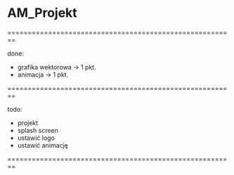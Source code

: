 # AM_Projekt
========================================================

done:
  * grafika wektorowa -> 1 pkt.
  * animacja -> 1 pkt.

========================================================

todo:
  * projekt
  * splash screen
  * ustawić logo
  * ustawić animację

========================================================



